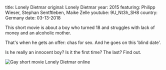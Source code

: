 title: Lonely Dietmar
original: Lonely Dietmar
year: 2015
featuring: Philipp Wieser, Stephan Sentftleben, Maike Zelle
youtube: 9U_Nt3h_SH8
country: Germany
date: 03-13-2018

This short movie is about a boy who turned 18 and struggles with lack of money and an alcoholic mother.

That's when he gets an offer: chas for sex. And he goes on this 'blind date'.

Is he really an innocent boy? Is it the first time? The last? Find out.

![Gay short movie Lonely Dietmar online]({filename}/images/lonelydietmar.jpg)
